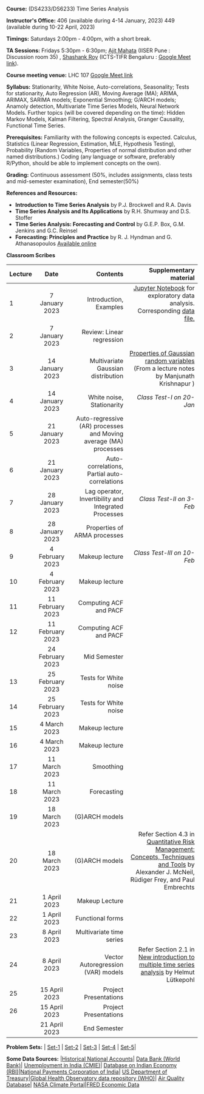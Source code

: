 **Course:** (DS4233/DS6233) Time Series Analysis 

**Instructor's Office:** 406 (available during 4-14 January, 2023) 449 (available during 10-22 April, 2023)

**Timings:** Saturdays 2:00pm - 4:00pm, with a short break.

**TA Sessions:** Fridays 5:30pm - 6:30pm; [Ajit Mahata](mailto:ajitnonlinear@gmail.com) (IISER Pune : Discussion room 35) , [Shashank Roy](mailto:shashank.roy@icts.res.in) (ICTS-TIFR Bengaluru : [Google Meet link](https://meet.google.com/mar-rfwk-edm)).


**Course meeting venue:** LHC 107 [Google Meet link](https://meet.google.com/rzw-onsn-ycu)

**Syllabus:**  Stationarity, White Noise, Auto-correlations, Seasonality; Tests for stationarity, Auto Regression (AR), Moving Average (MA); ARIMA, ARIMAX, SARIMA models; Exponential Smoothing; G/ARCH models; Anamoly detection, Multivariate Time Series Models, Neural Network Models.
Further topics (will be covered depending on the time): Hidden Markov Models, Kalman Filtering, Spectral Analysis, Granger Causality, Functional Time Series.



**Prerequisites:** Familiarity with the following concepts is expected. Calculus, Statistics (Linear Regression, Estimation, MLE, Hypothesis Testing), Probability (Random Variables, Properties of normal distribution and other named distributions.) Coding (any language or software, preferably R/Python, should be able to implement concepts on the own).

**Grading:** Continuous assessment (50%, includes assignments, class tests and mid-semester examination), End semester(50%)

**References and Resources:**

-  **Introduction to Time Series Analysis** by P.J. Brockwell and R.A. Davis
-  **Time Series Analysis and Its Applications** by R.H. Shumway and D.S. Stoffer
-  **Time Series Analysis: Forecasting and Control** by G.E.P. Box, G.M. Jenkins and G.C. Reinsel
-  **Forecasting: Principles and Practice** by R. J. Hyndman and G. Athanasopoulos [Available online](https://otexts.com/fpp3/)


**Classroom Scribes**


| Lecture   | Date   | Contents     | Supplementary material |
| :------------- | :----------: | -----------: | -----------: |
| 1|  7 January 2023  | Introduction, Examples  | [Jupyter Notebook](https://colab.research.google.com/drive/1wM3n_2U6fu0rYWZt_RZf_JK8Scyv2Z1M?usp=sharing) for exploratory data analysis. Corresponding [data file.](https://drive.google.com/file/d/11tcdqJk3chKA9i-i80AmW26H-uaU_Iye/view?usp=sharing)|
| 2| 7 January 2023 |Review: Linear regression| |
| 3|  14 January 2023  | Multivariate Gaussian distribution  |  [Properties of Gaussian random variables](http://math.iisc.ac.in/~manju/GP/1-Gaussian%20random%20variables.pdf) (From a lecture notes by Manjunath Krishnapur )|
| 4| 14 January 2023 | White noise, Stationarity | *Class Test-I on 20-Jan*|
| 5|  21 January 2023  | Auto-regressive (AR) processes and Moving average (MA) processes   |  |
| 6| 21 January 2023 | Auto-correlations, Partial auto-correlations   |  |
| 7|  28 January 2023  | Lag operator, Invertibility and Integrated Processes |*Class Test-II on 3-Feb* |
| 8| 28 January 2023 |  Properties of ARMA processes |  |
| 9|  4 February 2023  | Makeup lecture  |*Class Test-III on 10-Feb* |
| 10|4 February 2023 | Makeup lecture  |  |
| 11| 11  February 2023  | Computing ACF and PACF | |
| 12| 11 February 2023 | Computing ACF and PACF  |  |
| |  24 February 2023  | Mid Semester | 
| 13| 25  February 2023  |Tests for White noise   | |
| 14| 25 February 2023 |  Tests for White noise  |  |
| 15| 4  March 2023  | Makeup lecture  |  |
| 16| 4 March 2023 |   Makeup lecture  |  |
| 17|  11 March 2023  |Smoothing|  |
| 18| 11 March 2023 |  Forecasting  |  |
| 19|  18 March 2023  | (G)ARCH models |  |
| 20| 18 March 2023 | (G)ARCH models   |Refer Section 4.3 in [Quantitative Risk Management: Concepts, Techniques and Tools](https://press.princeton.edu/books/hardcover/9780691166278/quantitative-risk-management) by  Alexander J. McNeil, Rüdiger Frey, and Paul Embrechts |
| 21|  1 April 2023  | Makeup Lecture | |
| 22| 1 April 2023 | Functional forms  |  |
| 23|  8 April 2023  | Multivariate time series | |
| 24| 8 April 2023 | Vector Autoregression (VAR) models |Refer Section 2.1 in [New introduction to multiple time series analysis](https://link.springer.com/book/10.1007/978-3-540-27752-1?page=2) by Helmut Lütkepohl |
| 25| 15 April 2023| Project Presentations | |
| 26| 15 April 2023| Project Presentations | |
|   | 21 April 2023 | End Semester |

**Problem Sets:** | [Set-1](https://www.dropbox.com/s/r2bgslnyb0q0nl6/Set-1.pdf?dl=0) | [Set-2](https://www.dropbox.com/s/w2h0bmyauvx5eg8/Set-2.pdf?dl=0) | [Set-3](https://www.dropbox.com/s/qefp8htpmlacd72/Set-3.pdf?dl=0) | [Set-4](https://www.dropbox.com/s/6laxqdn4dr1h5vd/Set-4.pdf?dl=0) | [Set-5](https://www.dropbox.com/s/w6mqpwfb4k605om/Set-5.pdf?dl=0)|

**Some Data Sources:** |[Historical National Accounts](https://www.rug.nl/ggdc/historicaldevelopment/na/)|  [Data Bank (World Bank)](https://databank.worldbank.org/home.aspx)|  [Unemployment in India (CMIE)](https://unemploymentinindia.cmie.com/)| [Database on Indian Economy (RBI)](https://dbie.rbi.org.in/DBIE/dbie.rbi?site=home)|[National Payments Corporation of India](https://www.npci.org.in/)| [US Department of Treasury](https://home.treasury.gov/)|[Global Health Observatory data repository (WHO)](https://apps.who.int/gho/data/node.home)|  [Air Quality Database](https://aqicn.org/historical/)| [NASA Climate Portal](https://climate.nasa.gov/)|[FRED Economic Data](https://fred.stlouisfed.org/)
